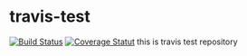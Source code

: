 travis-test
===========
[![Build Status](https://travis-ci.org/atsumo/travis-test.png)](https://travis-ci.org/atsumo/travis-test)
[![Coverage Statut](https://coveralls.io/r/atsumo/travis-test)](https://coveralls.io/r/atsumo/travis-test)
this is travis test repository
